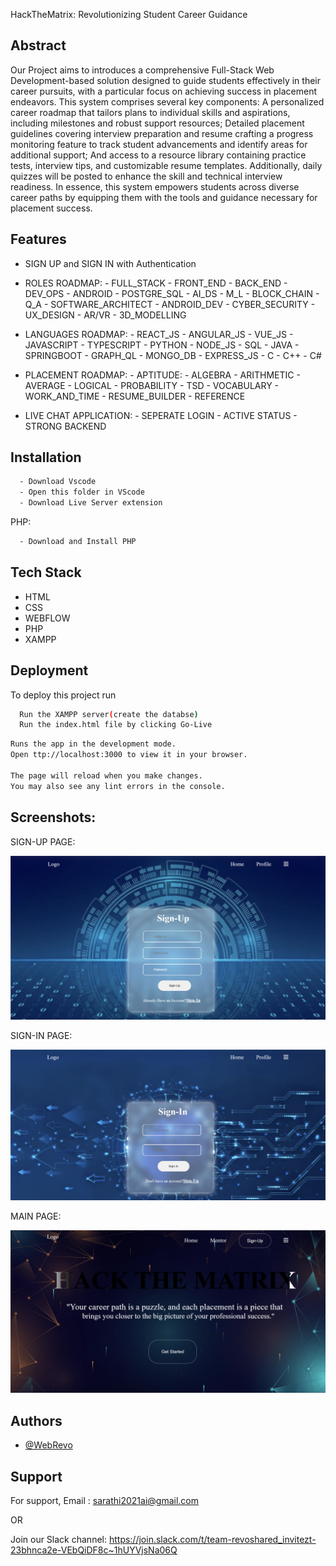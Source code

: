 HackTheMatrix: Revolutionizing Student Career Guidance 

## Abstract
Our Project aims to introduces a comprehensive Full-Stack Web Development-based solution 
designed to guide students effectively in their career pursuits, with a particular focus on 
achieving success in placement endeavors. This system comprises several key components: A 
personalized career roadmap that tailors plans to individual skills and aspirations, including 
milestones and robust support resources; Detailed placement guidelines covering interview 
preparation and resume crafting a progress monitoring feature to track student advancements 
and identify areas for additional support; And access to a resource library containing practice 
tests, interview tips, and customizable resume templates. Additionally, daily quizzes will be 
posted to enhance the skill and technical interview readiness. In essence, this system empowers 
students across diverse career paths by equipping them with the tools and guidance necessary 
for placement success. 

## Features

- SIGN UP and SIGN IN with Authentication 
- ROLES ROADMAP: 
          - FULL_STACK
          - FRONT_END
          - BACK_END
          - DEV_OPS
          - ANDROID
          - POSTGRE_SQL
          - AI_DS
          - M_L
          - BLOCK_CHAIN
          - Q_A
          - SOFTWARE_ARCHITECT
          - ANDROID_DEV
          - CYBER_SECURITY
          - UX_DESIGN
          - AR/VR
          - 3D_MODELLING
        
- LANGUAGES ROADMAP:
          - REACT_JS
          - ANGULAR_JS
          - VUE_JS
          - JAVASCRIPT
          - TYPESCRIPT
          - PYTHON
          - NODE_JS
          - SQL
          - JAVA
          - SPRINGBOOT
          - GRAPH_QL
          - MONGO_DB
          - EXPRESS_JS
          - C
          - C++
          - C#

- PLACEMENT ROADMAP:
          - APTITUDE:
                    - ALGEBRA
                    - ARITHMETIC
                    - AVERAGE
                    - LOGICAL
                    - PROBABILITY
                    - TSD
                    - VOCABULARY
                    - WORK_AND_TIME
          - RESUME_BUILDER
          - REFERENCE

- LIVE CHAT APPLICATION:
          - SEPERATE LOGIN
          - ACTIVE STATUS
          - STRONG BACKEND

## Installation

```bash
  - Download Vscode
  - Open this folder in VScode
  - Download Live Server extension
```

PHP:
```bash
  - Download and Install PHP
```
## Tech Stack

- HTML
- CSS
- WEBFLOW
- PHP
- XAMPP

## Deployment

To deploy this project run

```bash
  Run the XAMPP server(create the databse)
  Run the index.html file by clicking Go-Live
```

```bash
Runs the app in the development mode.
Open ttp://localhost:3000 to view it in your browser.

The page will reload when you make changes.
You may also see any lint errors in the console.
```


## Screenshots:

SIGN-UP PAGE:

![App Screenshot](/SIGN-UP.png)

SIGN-IN PAGE:

![App Screenshot](/SIGN-IN.png)

MAIN PAGE:

![App Screenshot](/MAIN-PAGE.png)

## Authors

- [@WebRevo](https://github.com/WebRevo)


## Support

For support,
Email :
sarathi2021ai@gmail.com

OR

Join our Slack channel:
https://join.slack.com/t/team-revoshared_invitezt-23bhnca2e-VEbQiDF8c~1hUYVjsNa06Q



